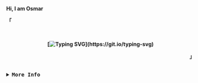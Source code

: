  <!-- Profile -->
<b> Hi, I am Osmar <b>
<p align="left">「</p>  
<br>

 <div align="center">
 
[![Typing SVG](https://readme-typing-svg.demolab.com?font=Fira+Code&size=18&duration=3000&pause=1&color=CBA6F7&center=true&vCenter=true&width=435&lines=I+like+penguins.;I'm+sleepy.;I+like+french+fries.)](https://git.io/typing-svg)
  
 </div>
<p align="right">」</p>                                                                     
<br>

  <!-- Github Stats -->
<details>
<summary><samp><b>More Info</b></samp></summary>
  <h2></h2><br>
  <b> My pitiful stats <b>  
  <div align="center">
  <table>
    <tr>
      <td><a href="#--------"><img height="137px" align="center" alt="GitHub Stats" src="https://github-readme-stats.vercel.app/api?username=osmarmora05&show_icons=true&theme=nord"/></a></td>
      <td><a href="#--------"><img height="137px" align="center" alt="Top Language" src="https://github-readme-stats.vercel.app/api/top-langs/?username=osmarmora05&layout=compact&line_height=21&hide_border=true&theme=nord"/></a></td>
    </tr>
  </table>
  </div>
